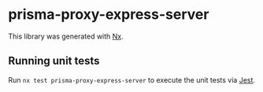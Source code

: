 # prisma-proxy-express-server

This library was generated with [Nx](https://nx.dev).

## Running unit tests

Run `nx test prisma-proxy-express-server` to execute the unit tests via [Jest](https://jestjs.io).
